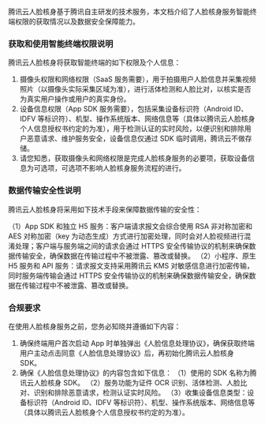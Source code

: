 ﻿腾讯云人脸核身基于腾讯自主研发的技术服务，本文档介绍了人脸核身服务智能终端权限的获取情况以及数据安全保障能力。

### 获取和使用智能终端权限说明

腾讯云人脸核身将获取智能终端的如下权限及个人信息：

1. 摄像头权限和网络权限（SaaS 服务需要），用于拍摄用户人脸信息并采集视频照片（以摄像头实际采集区域为准），进行活体检测和人脸比对，以核实是否为真实用户操作或用户的真实身份。
2. 设备信息权限（App SDK 服务需要），包括采集设备标识符（Android ID、IDFV 等标识符）、机型、操作系统版本、网络信息等（具体以腾讯云人脸核身个人信息授权书约定的为准），用于检测认证的实时风险，以便识别和排除用户恶意请求、维护服务安全，设备信息仅通过 SDK 临时调用，腾讯云不做存储。 
3. 请您知悉，获取摄像头和网络权限是完成人脸核身服务的必要项，获取设备信息为可选项，可选项不影响人脸核身服务流程的进行。

### 数据传输安全性说明

腾讯云人脸核身将采用如下技术手段来保障数据传输的安全性：

（1）App SDK 和独立 H5 服务：客户端请求报文会综合使用 RSA 非对称加密和 AES 对称加密（key 为动态生成）方式进行加密处理，同时会对人脸视频进行混淆处理；客户端与服务端之间的请求会通过 HTTPS 安全传输协议的机制来确保数据传输安全，确保数据在传输过程中不被泄露、篡改或替换。 
（2）小程序、原生 H5 服务和 API 服务：请求报文支持采用腾讯云 KMS 对敏感信息进行加密传输，同时服务端传输会通过 HTTPS 安全传输协议的机制来确保数据传输安全，确保数据在传输过程中不被泄露、篡改或替换。

### 合规要求

在使用人脸核身服务之前，您务必知晓并遵循如下内容：

1. 确保终端用户首次启动 App 时单独弹出《人脸信息处理协议》，确保获取终端用户主动点击同意《人脸信息处理协议》后，再初始化腾讯云人脸核身 SDK。
2. 确保《人脸信息处理协议》的内容包含如下信息：
（1）使用的 SDK 名称为腾讯云人脸核身 SDK。
（2）服务功能为证件 OCR 识别、活体检测、人脸比对、识别和排除恶意请求，检测认证实时风险。
（3）收集设备信息类型：设备标识符（Android ID、IDFV 等标识符）、机型、操作系统版本、网络信息等（具体以腾讯云人脸核身个人信息授权书约定的为准）。